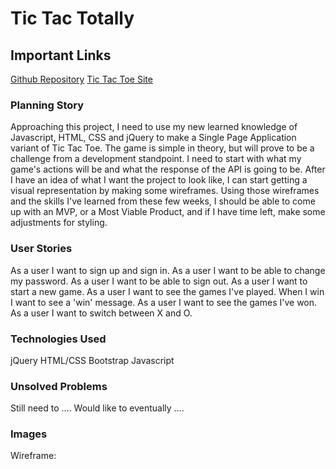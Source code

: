 # Tic Tac Totally



## Important Links
[Github Repository](https://github.com/cuddybrisp/tic-tac-toe-client)
[Tic Tac Toe Site](https://cuddybrisp.github.io/tic-tac-toe-client/)

### Planning Story
Approaching this project, I need to use my new learned knowledge of Javascript, HTML, CSS and jQuery to make a Single Page Application variant of Tic Tac Toe. The game is simple in theory, but will prove to be a challenge from a development standpoint. I need to start with what my game's actions will be and what the response of the API is going to be. After I have an idea of what I want the project to look like, I can start getting a visual representation by making some wireframes. Using those wireframes and the skills I've learned from these few weeks, I should be able to come up with an MVP, or a Most Viable Product, and if I have time left, make some adjustments for styling.

### User Stories
As a user I want to sign up and sign in.
As a user I want to be able to change my password.
As a user I want to be able to sign out.
As a user I want to start a new game.
As a user I want to see the games I've played.
When I win I want to see a 'win' message.
As a user I want to see the games I've won.
As a user I want to switch between X and O.


### Technologies Used
jQuery
HTML/CSS
Bootstrap
Javascript
### Unsolved Problems
Still need to ....
Would like to eventually ....
### Images
Wireframe:
